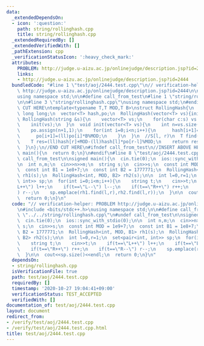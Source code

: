 ```yaml
---
data:
  _extendedDependsOn:
  - icon: ':question:'
    path: string/rollinghash.cpp
    title: string/rollinghash.cpp
  _extendedRequiredBy: []
  _extendedVerifiedWith: []
  _pathExtension: cpp
  _verificationStatusIcon: ':heavy_check_mark:'
  attributes:
    PROBLEM: http://judge.u-aizu.ac.jp/onlinejudge/description.jsp?id=2444
    links:
    - http://judge.u-aizu.ac.jp/onlinejudge/description.jsp?id=2444
  bundledCode: "#line 1 \"test/aoj/2444.test.cpp\"\n// verification-helper: PROBLEM\
    \ http://judge.u-aizu.ac.jp/onlinejudge/description.jsp?id=2444\n\n#include <bits/stdc++.h>\n\
    using namespace std;\n\n#define call_from_test\n#line 1 \"string/rollinghash.cpp\"\
    \n\n#line 3 \"string/rollinghash.cpp\"\nusing namespace std;\n#endif\n//BEGIN\
    \ CUT HERE\ntemplate<typename T,T MOD,T B>\nstruct RollingHash{\n  using ll =\
    \ long long;\n  vector<T> hash,po;\n  RollingHash(vector<T> vs){init(vs);}\n \
    \ RollingHash(string &s){\n    vector<T> vs;\n    for(char c:s) vs.emplace_back(c);\n\
    \    init(vs);\n  }\n  void init(vector<T> vs){\n    int n=vs.size();\n    hash.assign(n+1,0);\n\
    \    po.assign(n+1,1);\n    for(int i=0;i<n;i++){\n      hash[i+1]=((ll)hash[i]*B+vs[i])%MOD;\n\
    \      po[i+1]=(ll)po[i]*B%MOD;\n    }\n  }\n  //S[l, r)\n  T find(int l,int r){\n\
    \    T res=(ll)hash[r]+MOD-(ll)hash[l]*po[r-l]%MOD;\n    return res>=MOD?res-MOD:res;\n\
    \  }\n};\n//END CUT HERE\n#ifndef call_from_test\n//INSERT ABOVE HERE\nsigned\
    \ main(){\n  return 0;\n}\n#endif\n#line 8 \"test/aoj/2444.test.cpp\"\n#undef\
    \ call_from_test\n\nsigned main(){\n  cin.tie(0);\n  ios::sync_with_stdio(0);\n\
    \n  int n,m;\n  cin>>n>>m;\n  string s;\n  cin>>s;\n  const int MOD = 1e9+7;\n\
    \  const int B1 = 1e8+7;\n  const int B2 = 1777771;\n  RollingHash<int, MOD, B1>\
    \ rh1(s);\n  RollingHash<int, MOD, B2> rh2(s);\n\n  int l=0,r=1;\n  set<pair<int,\
    \ int>> sp;\n  for(int i=0;i<m;i++){\n    string t;\n    cin>>t;\n    if(t==\"\
    L++\") l++;\n    if(t==\"L--\") l--;\n    if(t==\"R++\") r++;\n    if(t==\"R--\"\
    ) r--;\n    sp.emplace(rh1.find(l,r),rh2.find(l,r));\n  }\n\n  cout<<sp.size()<<endl;\n\
    \  return 0;\n}\n"
  code: "// verification-helper: PROBLEM http://judge.u-aizu.ac.jp/onlinejudge/description.jsp?id=2444\n\
    \n#include <bits/stdc++.h>\nusing namespace std;\n\n#define call_from_test\n#include\
    \ \"../../string/rollinghash.cpp\"\n#undef call_from_test\n\nsigned main(){\n\
    \  cin.tie(0);\n  ios::sync_with_stdio(0);\n\n  int n,m;\n  cin>>n>>m;\n  string\
    \ s;\n  cin>>s;\n  const int MOD = 1e9+7;\n  const int B1 = 1e8+7;\n  const int\
    \ B2 = 1777771;\n  RollingHash<int, MOD, B1> rh1(s);\n  RollingHash<int, MOD,\
    \ B2> rh2(s);\n\n  int l=0,r=1;\n  set<pair<int, int>> sp;\n  for(int i=0;i<m;i++){\n\
    \    string t;\n    cin>>t;\n    if(t==\"L++\") l++;\n    if(t==\"L--\") l--;\n\
    \    if(t==\"R++\") r++;\n    if(t==\"R--\") r--;\n    sp.emplace(rh1.find(l,r),rh2.find(l,r));\n\
    \  }\n\n  cout<<sp.size()<<endl;\n  return 0;\n}\n"
  dependsOn:
  - string/rollinghash.cpp
  isVerificationFile: true
  path: test/aoj/2444.test.cpp
  requiredBy: []
  timestamp: '2020-10-27 19:04:41+09:00'
  verificationStatus: TEST_ACCEPTED
  verifiedWith: []
documentation_of: test/aoj/2444.test.cpp
layout: document
redirect_from:
- /verify/test/aoj/2444.test.cpp
- /verify/test/aoj/2444.test.cpp.html
title: test/aoj/2444.test.cpp
---
```


